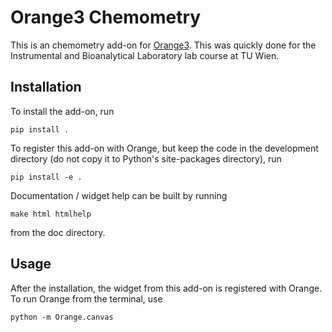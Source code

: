 Orange3 Chemometry
======================

This is an chemometry add-on for [Orange3](http://orange.biolab.si). This was quickly done for the  Instrumental and Bioanalytical Laboratory lab course at TU Wien. 

Installation
------------

To install the add-on, run

    pip install .

To register this add-on with Orange, but keep the code in the development directory (do not copy it to 
Python's site-packages directory), run

    pip install -e .

Documentation / widget help can be built by running

    make html htmlhelp

from the doc directory.

Usage
-----

After the installation, the widget from this add-on is registered with Orange. To run Orange from the terminal,
use

    python -m Orange.canvas
